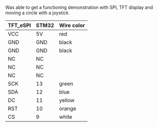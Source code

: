 Was able to get a functioning demonstration with SPI, TFT display and moving a circle with a joystick. 

|TFT_eSPI|STM32|Wire color|
| -----------  | ----------- |-|
| VCC| 5V |red|
|  GND  |GND |black|
|GND | GND|black|
|NC|NC|
|NC|NC|
|NC|NC|
|SCK| 13| green|
|SDA | 12|blue|
| DC | 11| yellow|
|RST | 10| orange|
|CS| 9| white|




